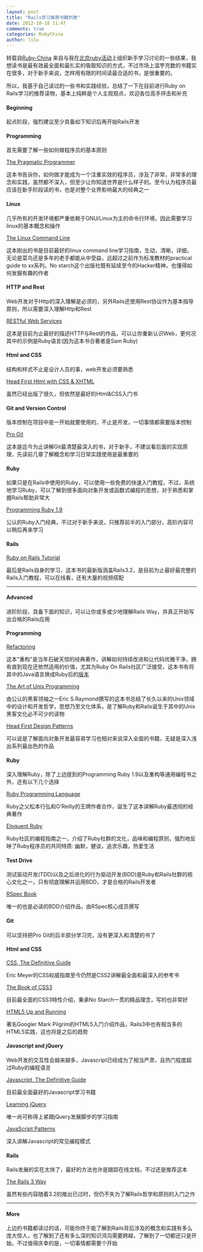 ```yaml
---
layout: post
title: "Rails学习推荐书籍列表"
date: 2012-10-18 11:47
comments: true
categories: RubyChina
author: lilu
---
```

转载自[Ruby-China](http://ruby-china.org/topics/5333)
来自与我在[北京ruby活动](http://ruby-china.org/topics/5092)上组织新手学习讨论的一些结果，我想读书是最有效最全面和最扎实的吸取知识的方式，不过市场上滥竽充数的书籍实在很多，对于新手来说，怎样用有限的时间读最合适的书，是很重要的。

所以，我基于自己读过的一些书和实践经验，总结了一下在目前进行Ruby on
Rails学习的推荐读物，基本上纯粹是个人主观观点，欢迎各位高手抨击和补充

#### Beginning

起点阶段，强烈建议至少具备如下知识后再开始Rails开发

#### Programming

首先需要了解一些如何做程序员的基本原则

[The Pragmatic Programmer](http://book.douban.com/subject/1152111/)

这本书告诉你，如何做才能成为一个注重实效的程序员，涉及了非常，非常多的理念和实践，虽然都不深入，但至少让你知道世界是什么样子的。至今认为程序员最应该在新手阶段读的书，也是对整个业界影响最大的经典之一

#### Linux

几乎所有的开发环境都严重依赖于GNU/Linux为主的命令行环境，因此需要学习linux的基本概念和操作

[The Linux Command Line](http://book.douban.com/subject/6806862/)

这本刚出的书是目前最好的linux command
line学习指南，生动，清晰，详细，无论是菜鸟还是多年的老手都能从中受益，远超过之前作为标准教材的practical
guide to xx系列。No
starch这个出版社既有延续至今的Hacker精神，也懂得如何发掘有趣的作者

#### HTTP and Rest

Web开发对于Http的深入理解是必须的，另外Rails还使用Rest协议作为基本指导原则，所以需要深入理解Http和Rest

[RESTful Web Services](http://book.douban.com/subject/3094230/)

这本是目前为止最好的描述HTTP与Rest的作品，可以让你重新认识Web，更何况其中的示例是Ruby语言(因为这本书合著者是Sam
Ruby)

#### Html and CSS

结构和样式不止是设计人员的事，web开发必须要熟悉

[Head First Html with CSS &
XHTML](http://book.douban.com/subject/1799652/)

虽然已经出版了很久，但依然是最好的Html&CSS入门书

#### Git and Version Control

版本控制在项目中是一开始就要使用的，不止是开发，一切事情都需要版本控制

[Pro Git](http://book.douban.com/subject/3420144/)

这本是迄今为止讲解Git最清楚最深入的书，对于新手，不建议看后面的实现原理，先读前几章了解概念和学习日常实践使用是最重要的

#### Ruby

如果只是在Rails中使用的Ruby，可以使用一些免费的快速入门教程，不过，系统地学习Ruby，可以了解到很多面向对象开发或函数式编程的思想，对于熟悉和掌握Rails帮助非常大

[Programming Ruby 1.9](http://book.douban.com/subject/3035267/)

公认的Ruby入门经典，不过对于新手来说，只推荐前半的入门部分，高阶内容可以稍后再来学习

#### Rails

[Ruby on Rails
Tutorial](http://ruby.railstutorial.org/ruby-on-rails-tutorial-book)

最后是Rails自身的学习，这本书的最新版涵盖Rails3.2，是目前为止最好最完整的Rails入门教程，可以在线看，还有大量的视频搭配

* * * * *

#### Advanced

进阶阶段，具备下面的知识，可以让你或多或少地理解Rails
Way，并真正开始写出合格的Rails应用

#### Programming

[Refactoring](http://book.douban.com/subject/4262627/)

这本"重构"是当年石破天惊的经典著作，讲解如何持续改进和让代码优雅干净，拥有直到现在还依然适用的价值，尤其为Ruby
On
Rails社区广泛接受，这本书有将其中的Java语言换成Ruby后的[版本](http://book.douban.com/subject/4821286/)

[The Art of Unix Programming](http://book.douban.com/subject/1467587/)

由公认的黑客领袖之一Eric
S.Raymond撰写的这本书总结了长久以来的Unix领域中的设计和开发哲学，思想乃至文化体系，是了解Ruby和Rails诞生于其中的Unix黑客文化必不可少的读物

[Head First Design Patterns](http://book.douban.com/subject/2243615/)

可以说是了解面向对象开发最容易学习也相对来说深入全面的书籍，无疑是深入浅出系列最出色的作品

#### Ruby

深入理解Ruby，除了上边提到的Programming Ruby
1.9以及重构等通用编程书之外，还有以下几个选择

[Ruby Programming Language](http://book.douban.com/subject/3329887/)

Ruby之父松本行弘和O'Reilly的王牌作者合作，诞生了这本讲解Ruby最透彻的经典著作

[Eloquent Ruby](http://book.douban.com/subject/6052175/)

Ruby社区的编程指南之一，介绍了Ruby社群的文化，品味和编程原则，强烈地反映了Ruby程序员的共同特质:
幽默，健谈，追求乐趣，热爱生活

#### Test Drive

测试驱动开发(TDD)以及之后进化的行为驱动开发(BDD)是Ruby和Rails社群的核心文化之一，只有彻底理解并运用BDD，才是合格的Rails开发者

[RSpec Book](http://book.douban.com/subject/3603693/)

唯一的也是必读的BDD介绍作品，由RSpec核心成员撰写

#### Git

可以坚持把Pro Git的后半部分学习完，没有更深入和清楚的书了

#### Html and CSS

[CSS, The Definitive Guide](http://book.douban.com/subject/2152110/)

Eric Meyer的CSS权威指南至今仍然是CSS2讲解最全面和最深入的参考书

[The Book of CSS3](http://book.douban.com/subject/6352828/)

目前最全面的CSS3特性介绍，秉承No Starch一贯的精品理念，写的也非常好

[HTML5 Up and Running](http://book.douban.com/subject/4143105/)

著名Googler Mark
Pilgrim的HTML5入门介绍作品，Rails3中也有相当多的HTML5实践，这也将是之后的趋势

#### Javascript and jQuery

Web开发的交互性会越来越多，Javascript已经成为了相当严肃，且热门程度超过Ruby的编程语言

[Javascript, The Definitive
Guide](http://book.douban.com/subject/10549733/)

目前最全面最好的Javascript学习书籍

[Learning jQuery](http://book.douban.com/subject/10569608/)

唯一尚可称得上紧跟jQuery发展脚步的学习指南

[JavaScript Patterns](http://book.douban.com/subject/5252901/)

深入讲解Javascript的常见编程模式

#### Rails

Rails发展的实在太快了，最好的方法也许是跟踪在线文档，不过还是推荐这本

[The Rails 3 Way](http://book.douban.com/subject/4739317/)

虽然有些内容随着3.2的推出已过时，但仍不失为了解Rails哲学和原则的入门之作

* * * * *

#### More

上边的书籍都读过的话，可能你终于能了解到Rails背后涉及的概念和实践有多么庞大惊人，也了解到了还有多么深的知识鸿沟需要跨越，了解到了一切都还只是开始，不过值得庆幸的是，一切事情都需要个开始
